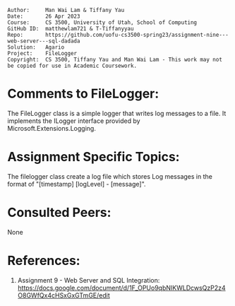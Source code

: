 ﻿```
Author:     Man Wai Lam & Tiffany Yau
Date:       26 Apr 2023
Course:     CS 3500, University of Utah, School of Computing
GitHub ID:  matthewlam721 & T-Tiffanyyau
Repo:       https://github.com/uofu-cs3500-spring23/assignment-nine---web-server---sql-dadada
Solution:   Agario
Project:    FileLogger
Copyright:  CS 3500, Tiffany Yau and Man Wai Lam - This work may not be copied for use in Academic Coursework.
```

# Comments to FileLogger:
The FileLogger class is a simple logger that writes log messages to a file. It implements the ILogger interface provided by Microsoft.Extensions.Logging.

# Assignment Specific Topics:

The filelogger class create a log file which stores Log messages in the format of "[timestamp] [logLevel] - [message]".

# Consulted Peers:

None

# References:

1. Assignment 9 - Web Server and SQL Integration: https://docs.google.com/document/d/1F_OPUo9qbNIKWLDcwsQzP2z4O8GWfQx4cHSxGxGTmGE/edit